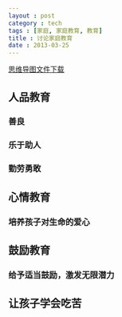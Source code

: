 ```yaml
---
layout : post
category : tech
tags : [家庭, 家庭教育, 教育]
title : 讨论家庭教育
date : 2013-03-25
---
```

[思维导图文件下载](https://docs.google.com/file/d/0B1DrsqrLRzeIaWFreGxEOHEtZUE/edit?usp=sharing)

## 人品教育


### 善良


### 乐于助人


### 勤劳勇敢


## 心情教育


### 培养孩子对生命的爱心


## 鼓励教育


### 给予适当鼓励，激发无限潜力


## 让孩子学会吃苦
